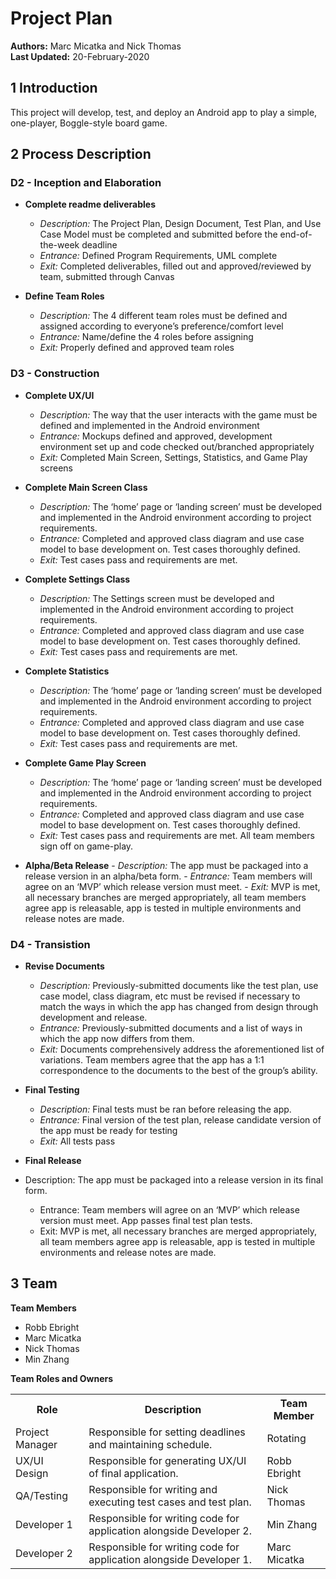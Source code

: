 # Project Plan
**Authors:** Marc Micatka and Nick Thomas\
**Last Updated:** 20-February-2020

## 1 Introduction

This project will develop, test, and deploy an Android app to play a simple, one-player, Boggle-style board game.

## 2 Process Description

### D2 - Inception and Elaboration
-   **Complete readme deliverables**
	   - *Description:* The Project Plan, Design Document, Test Plan, and Use Case Model must be completed and submitted before the end-of-the-week deadline
	   - *Entrance:* Defined Program Requirements, UML complete
	   - *Exit:* Completed deliverables, filled out and approved/reviewed by team, submitted through Canvas
	   
-   **Define Team Roles**
	   - *Description:* The 4 different team roles must be defined and assigned according to everyone’s preference/comfort level
	   - *Entrance:* Name/define the 4 roles before assigning
	   - *Exit:* Properly defined and approved team roles
### D3 - Construction
-   **Complete UX/UI**
	- *Description:* The way that the user interacts with the game must be defined and implemented in the Android environment
	- *Entrance:* Mockups defined and approved, development environment set up and code checked out/branched appropriately
	- *Exit:* Completed Main Screen, Settings, Statistics, and Game Play screens

-   **Complete Main Screen Class**
	- *Description:* The ‘home’ page or ‘landing screen’ must be developed and implemented in the Android environment according to project requirements.
	- *Entrance:* Completed and approved class diagram and use case model to base development on. Test cases thoroughly defined.
	- *Exit:* Test cases pass and requirements are met.

-   **Complete Settings Class**
	- *Description:* The Settings screen must be developed and implemented in the Android environment according to project requirements.
	- *Entrance:* Completed and approved class diagram and use case model to base development on. Test cases thoroughly defined.
	- *Exit:* Test cases pass and requirements are met.

-   **Complete Statistics**
	- *Description:* The ‘home’ page or ‘landing screen’ must be developed and implemented in the Android 	environment according to project requirements.
	- *Entrance:* Completed and approved class diagram and use case model to base development on. Test cases thoroughly defined.
	 - *Exit:* Test cases pass and requirements are met.

-   **Complete Game Play Screen**
	- *Description:* The ‘home’ page or ‘landing screen’ must be developed and implemented in the Android environment according to project requirements.
	- *Entrance:* Completed and approved class diagram and use case model to base development on. Test cases thoroughly defined.
	- *Exit:* Test cases pass and requirements are met. All team members sign off on game-play.
 
 -   **Alpha/Beta Release**
	- *Description:* The app must be packaged into a release version in an alpha/beta form.
	- *Entrance:* Team members will agree on an ‘MVP’ which release version must meet.
	- *Exit:* MVP is met, all necessary branches are merged appropriately, all team members agree app is releasable, app is tested in multiple environments and release notes are made.

### D4 - Transistion
-   **Revise Documents**
	-  	*Description:* Previously-submitted documents like the test plan, use case model, class diagram, etc must be revised if necessary to match the ways in which the app has changed from design through development and release.
	- *Entrance:* Previously-submitted documents and a list of ways in which the app now differs from them.
	- *Exit:* Documents comprehensively address the aforementioned list of variations. Team members agree that the app has a 1:1 correspondence to the documents to the best of the group’s ability.
    
-   **Final Testing**
	- *Description:* Final tests must be ran before releasing the app.
	-   *Entrance:* Final version of the test plan, release candidate version of the app must be ready for testing
	-   *Exit:* All tests pass
    
-   **Final Release**
-   Description: The app must be packaged into a release version in its final form.
    -   Entrance: Team members will agree on an ‘MVP’ which release version must meet. App passes final test plan tests.
    -   Exit: MVP is met, all necessary branches are merged appropriately, all team members agree app is releasable, app is tested in multiple environments and release notes are made.

## 3 Team

**Team Members**
 - Robb Ebright
 - Marc Micatka
 - Nick Thomas
 - Min Zhang
 
 **Team Roles and Owners**
<table>
  <tr>
    <th>Role</th>
    <th>Description</th>
    <th>Team Member</th>
  </tr>
  <tr>
    <td>Project Manager</td>
    <td>Responsible for setting deadlines and maintaining schedule.</td>
    <td>Rotating</td>
  </tr>
  <tr>
    <td>UX/UI Design</td>
    <td>Responsible for generating UX/UI of final application.</td>
    <td>Robb Ebright</td>
  </tr>
  <tr>
    <td>QA/Testing</td>
    <td>Responsible for writing and executing test cases and test plan.</td>
    <td>Nick Thomas</td>
  </tr>
  <tr>
    <td>Developer 1</td>
    <td>Responsible for writing code for application alongside Developer 2.</td>
    <td>Min Zhang</td>
  </tr>
  <tr>
    <td>Developer 2</td>
    <td>Responsible for writing code for application alongside Developer 1.</td>
    <td>Marc Micatka</td>
  </tr>
</table> 


